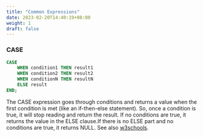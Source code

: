 ```yaml
---
title: "Common Expressions"
date: 2023-02-20T14:40:19+08:00
weight: 1
draft: false
---
```


### CASE

``` sql
CASE
    WHEN condition1 THEN result1
    WHEN condition2 THEN result2
    WHEN conditionN THEN resultN
    ELSE result
END;
```

The CASE expression goes through conditions and returns a value when the first condition is met (like an if-then-else statement). So, once a condition is true, it will stop reading and return the result. If no conditions are true, it returns the value in the ELSE clause.If there is no ELSE part and no conditions are true, it returns NULL. See also [w3schools](https://www.w3schools.com/sql/sql_case.asp).
